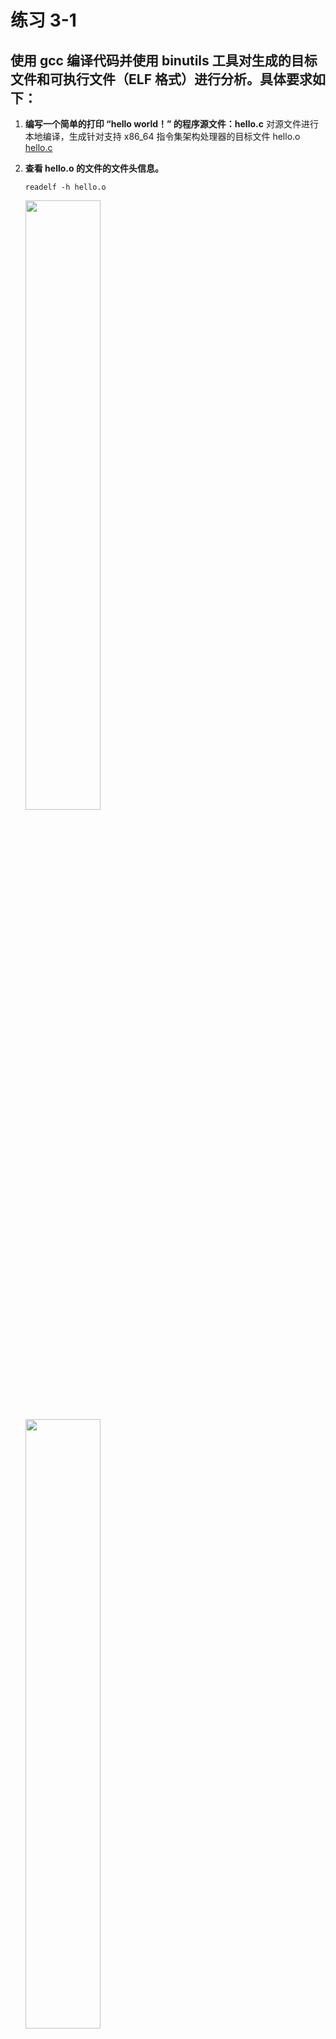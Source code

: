 # 练习 3-1
## 使用 gcc 编译代码并使用 binutils 工具对生成的目标文件和可执行文件（ELF 格式）进行分析。具体要求如下：
1. **编写一个简单的打印 “hello world！” 的程序源文件：hello.c**
对源文件进行本地编译，生成针对支持 x86_64 指令集架构处理器的目标文件 hello.o  
    [hello.c](../RVOS/exercise/03/hello.c)
2. **查看 hello.o 的文件的文件头信息。**
    ```
    readelf -h hello.o
    ```
    <img src="https://picture-1305820021.cos.ap-shanghai.myqcloud.com/res/202306021434724.png" width="50%">

    <img src="https://picture-1305820021.cos.ap-shanghai.myqcloud.com/res/202306021453725.png" width="50%">  

    ref: <https://xinqiu.gitbooks.io/linux-inside-zh/content/Theory/linux-theory-2.html>  
    - ELF Header：  
        ELF头(ELF header)位于文件的开始位置。  
        定位文件的其他部分,描述其结构和组成。
    - Program Header Table  
        程序头是一个结构的数组，每一个结构都表示一个段(segments)。
        描述各个Segment在ELF文件中的位置，以及程序执行过程中系统需要准备的其他信息。
    - .text  
        保存了程序代码指令的Section(已经被编译成二进制代码)。
    - .init  
        程序加载时需要执行的初始化代码  
    - .data

        保存了初始化的全局变量、静态变量
    - .bss  
        保存了未初始化的全局变量、静态变量  
    - .Section Header Table   
        描述各个Section的大小和位置等具体信息  
3. **查看 hello.o 的 Section header table**  
    ```
    readelf -S hello.o
    ```
    <img src="https://picture-1305820021.cos.ap-shanghai.myqcloud.com/res/202306021526247.png" width="50%">
4. 对 hello.o 反汇编，并查看 hello.c 的 C 程序源码和机器指令的对应关系
    <https://zhuanlan.zhihu.com/p/335550245>
    ```shell
    objdump -d hello.o # 将代码段反汇编
    objdump -S hello.o # 将代码段反汇编的同时，将反汇编代码与源代码交替显示，编译时需要使用-g参数，即需要调试信息
    objdump -l hello.o # 反汇编代码中插入文件名和行号
    objdump -j [section] hello.o # 仅反汇编指定的section
    ```
    <img src="https://picture-1305820021.cos.ap-shanghai.myqcloud.com/res/202306021537660.png" width="50%">  

# 练习 3-2
如下例子 C 语言代码：
```c
// filename : hello2.c
#include <stdio.h> 
 
int global_init = 0x11111111; 
const int global_const = 0x22222222; 
 
void main() 
{ 
        static int static_var = 0x33333333; 
        static int static_var_uninit; 
 
        int auto_var = 0x44444444; 
 
        printf("hello world!\n"); 
        return; 
} 
```
**请问编译为 .o 文件后，global_init, global_const, static_var, static_var_uninit,auto_var 这些变量分别存放在那些 section 里，"hello world!\n" 这个字符串又在哪里？并尝试用工具查看并验证你的猜测**

- 猜测:  
    global_init、global_const、static_var ：已经初始化的全局变量或静态变量，存放在.data section中  
    static_var_uninit: 未

- 验证: 
    <br>
    1. 编译但不链接  
        ```shell
        gcc -c hello2.c
        ```  
    
    2. 反汇编查看Section中的内容  
        ```shell
        objdump -s -d hello2.o
        ```
        <img src="https://picture-1305820021.cos.ap-shanghai.myqcloud.com/res/202306021732881.png"/>

        .txt中存放的是程序指令   
        .data中存放 已经初始化的静态和全局变量，global_init、static_var
        .rodata: read only data 存放常量和字符串，global_const 、"Hello world!"  

    3. 查看elf文件的符号表  
        ```shell
        objdump -t hello2.o
        ```

        ```txt
        hello2.o:     file format elf64-x86-64

        SYMBOL TABLE:
        0000000000000000 l    df *ABS*  0000000000000000 hello2.c
        0000000000000000 l    d  .text  0000000000000000 .text
        0000000000000000 l    d  .data  0000000000000000 .data
        0000000000000000 l    d  .bss   0000000000000000 .bss
        0000000000000000 l    d  .rodata        0000000000000000 .rodata
        0000000000000000 l     O .bss   0000000000000004 static_var_uninit.2318
        0000000000000004 l     O .data  0000000000000004 static_var.2317
        0000000000000000 l    d  .note.GNU-stack        0000000000000000 .note.GNU-stack
        0000000000000000 l    d  .note.gnu.property     0000000000000000 .note.gnu.property
        0000000000000000 l    d  .eh_frame      0000000000000000 .eh_frame
        0000000000000000 l    d  .comment       0000000000000000 .comment
        0000000000000000 g     O .data  0000000000000004 global_init
        0000000000000000 g     O .rodata        0000000000000004 global_const
        0000000000000000 g     F .text  0000000000000022 main
        0000000000000000         *UND*  0000000000000000 _GLOBAL_OFFSET_TABLE_
        0000000000000000         *UND*  0000000000000000 puts
        ```  

        bss 段只是为未初始化的全局变量和局部静态变量预留位置而已，它并没有内容，所以它在文件中也不占据空间，bss中有变量static_var_uninit  
        局部变量auto_var不放在内存的静态存储区，是存放在内存的栈区，在什么时候才能确定呢？

    4. hello2.c中并没有printf函数，如何找到printf的地址？  
        用.text的重定位表 ---.rela.text 。  
        由于printf在其他库中，在编译阶段无法知道其地址，在链接的时候才能找到printf函数的地址，所以现在rela.text中记录下printf需要重定位



# 目标文件分析
```c
#include <stdio.h>
int printf(const char* format, ...);

int global_int_var = 84;
int global_uninit_var;

void func1(int i)
{
    printf("%d\n", i);
}

int main(void)
{
    static int static_var = 85;
    static int static_var2;
    int a = 1;
    int b;
    func1(static_var + static_var2 + a + b);
    return a;
}
```  



